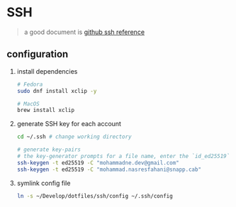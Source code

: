 # SSH

> a good document is [github ssh reference](https://docs.github.com/en/authentication/connecting-to-github-with-ssh)

## configuration

1. install dependencies

    ``` bash
    # Fedora
    sudo dnf install xclip -y

    # MacOS
    brew install xclip
    ```

2. generate SSH key for each account

    ``` bash
    cd ~/.ssh # change working directory

    # generate key-pairs
    # the key-generator prompts for a file name, enter the `id_ed25519` and `id_ed25519_snapp` respectively.
    ssh-keygen -t ed25519 -C "mohammadne.dev@gmail.com"
    ssh-keygen -t ed25519 -C "mohammad.nasresfahani@snapp.cab"
    ```

3. symlink config file

    ``` bash
    ln -s ~/Develop/dotfiles/ssh/config ~/.ssh/config
    ```
